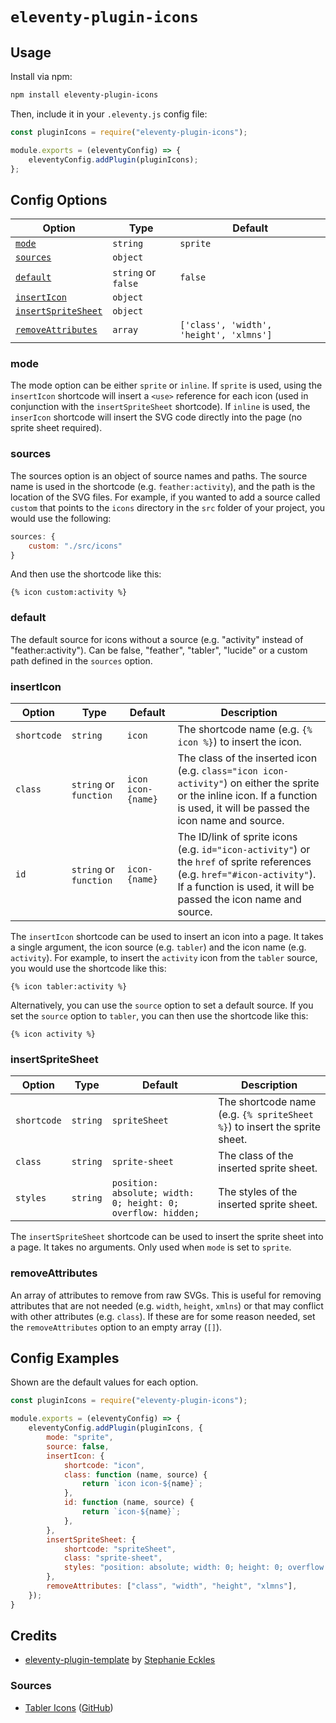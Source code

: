 # `eleventy-plugin-icons`

## Usage

Install via npm:

```bash
npm install eleventy-plugin-icons
```

Then, include it in your `.eleventy.js` config file:

```js
const pluginIcons = require("eleventy-plugin-icons");

module.exports = (eleventyConfig) => {
    eleventyConfig.addPlugin(pluginIcons);
};
```

## Config Options

| Option | Type | Default |
| --- | --- | --- |
| [`mode`](#mode) | `string` | `sprite` |
| [`sources`](#sources) | `object` | |
| [`default`](#default) | `string` or `false` | `false` |
| [`insertIcon`](#inserticon) | `object` | |
| [`insertSpriteSheet`](#insertspritesheet) | `object` | |
| [`removeAttributes`](#removeattributes) | `array` | `['class', 'width', 'height', 'xlmns']` |

### mode

The mode option can be either `sprite` or `inline`. If `sprite` is used, using the `insertIcon` shortcode will insert a `<use>` reference for each icon (used in conjunction with the `insertSpriteSheet` shortcode). If `inline` is used, the `inserIcon` shortcode will insert the SVG code directly into the page (no sprite sheet required).

### sources

The sources option is an object of source names and paths. The source name is used in the shortcode (e.g. `feather:activity`), and the path is the location of the SVG files. For example, if you wanted to add a source called `custom` that points to the `icons` directory in the `src` folder of your project, you would use the following:

```js
sources: {
    custom: "./src/icons"
}
```

And then use the shortcode like this:

```twig
{% icon custom:activity %}
```

### default

The default source for icons without a source (e.g. "activity" instead of "feather:activity"). Can be false, "feather", "tabler", "lucide" or a custom path defined in the `sources` option.

### insertIcon

| Option | Type | Default | Description |
| --- | --- | --- | --- |
| `shortcode` | `string` | `icon` | The shortcode name (e.g. `{% icon %}`) to insert the icon. |
| `class` | `string` or `function` | `icon icon-{name}` | The class of the inserted icon (e.g. `class="icon icon-activity"`) on either the sprite or the inline icon. If a function is used, it will be passed the icon name and source. |
| `id` | `string` or `function` | `icon-{name}` | The ID/link of sprite icons (e.g. `id="icon-activity"`) or the `href` of sprite references (e.g. `href="#icon-activity"`). If a function is used, it will be passed the icon name and source. |

The `insertIcon` shortcode can be used to insert an icon into a page. It takes a single argument, the icon source (e.g. `tabler`) and the icon name (e.g. `activity`).
For example, to insert the `activity` icon from the `tabler` source, you would use the shortcode like this:

```twig
{% icon tabler:activity %}
```

Alternatively, you can use the `source` option to set a default source. If you set the `source` option to `tabler`, you can then use the shortcode like this:

```twig
{% icon activity %}
```

### insertSpriteSheet

| Option | Type | Default | Description |
| --- | --- | --- | --- |
| `shortcode` | `string` | `spriteSheet` | The shortcode name (e.g. `{% spriteSheet %}`) to insert the sprite sheet. |
| `class` | `string` | `sprite-sheet` | The class of the inserted sprite sheet. |
| `styles` | `string` | `position: absolute; width: 0; height: 0; overflow: hidden;` | The styles of the inserted sprite sheet. |

The `insertSpriteSheet` shortcode can be used to insert the sprite sheet into a page. It takes no arguments. Only used when `mode` is set to `sprite`.

### removeAttributes

An array of attributes to remove from raw SVGs. This is useful for removing attributes that are not needed (e.g. `width`, `height`, `xmlns`) or that may conflict with other attributes (e.g. `class`). If these are for some reason needed, set the `removeAttributes` option to an empty array (`[]`).

## Config Examples

Shown are the default values for each option.

```js
const pluginIcons = require("eleventy-plugin-icons");

module.exports = (eleventyConfig) => {
    eleventyConfig.addPlugin(pluginIcons, {
        mode: "sprite",
        source: false,
        insertIcon: {
            shortcode: "icon",
            class: function (name, source) {
                return `icon icon-${name}`;
            },
            id: function (name, source) {
                return `icon-${name}`;
            },
        },
        insertSpriteSheet: {
            shortcode: "spriteSheet",
            class: "sprite-sheet",
            styles: "position: absolute; width: 0; height: 0; overflow: hidden;",
        },
        removeAttributes: ["class", "width", "height", "xlmns"],
    });
}
```


## Credits

- [eleventy-plugin-template](https://github.com/5t3ph/eleventy-plugin-template) by [Stephanie Eckles](https://5t3ph.dev/)

### Sources
- [Tabler Icons](https://tabler-icons.io/) ([GitHub](https://github.com/tabler/tabler-icons))
